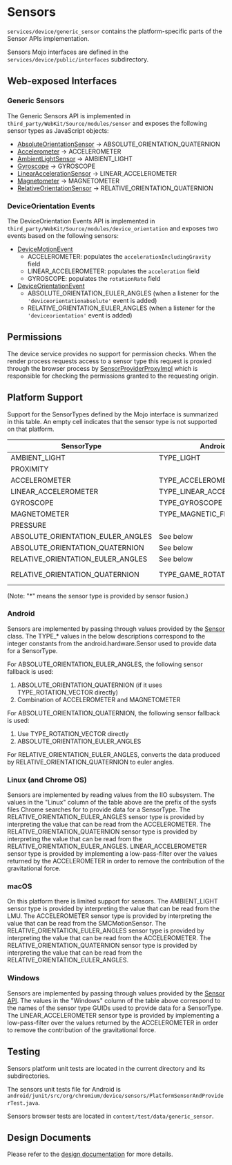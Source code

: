 # Sensors

`services/device/generic_sensor` contains the platform-specific parts of the Sensor APIs
implementation.

Sensors Mojo interfaces are defined in the `services/device/public/interfaces` subdirectory.

## Web-exposed Interfaces

### Generic Sensors

The Generic Sensors API is implemented in `third_party/WebKit/Source/modules/sensor` and exposes the following sensor types as JavaScript objects:

* [AbsoluteOrientationSensor] &rarr; ABSOLUTE_ORIENTATION_QUATERNION
* [Accelerometer] &rarr; ACCELEROMETER
* [AmbientLightSensor] &rarr; AMBIENT_LIGHT
* [Gyroscope] &rarr; GYROSCOPE
* [LinearAccelerationSensor] &rarr; LINEAR_ACCELEROMETER
* [Magnetometer] &rarr; MAGNETOMETER
* [RelativeOrientationSensor] &rarr; RELATIVE_ORIENTATION_QUATERNION

[AbsoluteOrientationSensor]: ../../../third_party/WebKit/Source/modules/sensor/AbsoluteOrientationSensor.idl
[Accelerometer]: ../../../third_party/WebKit/Source/modules/sensor/Accelerometer.idl
[AmbientLightSensor]: ../../../third_party/WebKit/Source/modules/sensor/AmbientLightSensor.idl
[Gyroscope]: ../../../third_party/WebKit/Source/modules/sensor/Gyroscope.idl
[LinearAccelerationSensor]: ../../../third_party/WebKit/Source/modules/sensor/LinearAccelerationSensor.idl
[Magnetometer]: ../../../third_party/WebKit/Source/modules/sensor/Magnetometer.idl
[RelativeOrientationSensor]: ../../../third_party/WebKit/Source/modules/sensor/RelativeOrientationSensor.idl

### DeviceOrientation Events

The DeviceOrientation Events API is implemented in `third_party/WebKit/Source/modules/device_orientation` and exposes two events based on the following sensors:

* [DeviceMotionEvent]
  * ACCELEROMETER: populates the `accelerationIncludingGravity` field
  * LINEAR_ACCELEROMETER: populates the `acceleration` field
  * GYROSCOPE: populates the `rotationRate` field
* [DeviceOrientationEvent]
  * ABSOLUTE_ORIENTATION_EULER_ANGLES (when a listener for the `'deviceorientationabsolute'` event is added)
  * RELATIVE_ORIENTATION_EULER_ANGLES (when a listener for the `'deviceorientation'` event is added)

[DeviceMotionEvent]: ../../../third_party/WebKit/Source/modules/device_orientation/DeviceMotionEvent.idl
[DeviceOrientationEvent]: ../../../third_party/WebKit/Source/modules/device_orientation/DeviceOrientationEvent.idl


## Permissions

The device service provides no support for permission checks. When the render process requests access to a sensor type this request is proxied through the browser process by [SensorProviderProxyImpl] which is responsible for checking the permissions granted to the requesting origin.

[SensorProviderProxyImpl]: ../../../content/browser/generic_sensor/sensor_provider_proxy_impl.h

## Platform Support

Support for the SensorTypes defined by the Mojo interface is summarized in this
table. An empty cell indicates that the sensor type is not supported on that
platform.

| SensorType                        | Android                   | Linux                                 | macOS                                 | Windows                                   |
| --------------------------------- | ------------------------- | ------------------------------------- | ------------------------------------- | ----------------------------------------- |
| AMBIENT_LIGHT                     | TYPE_LIGHT                | in_illuminance                        | AppleLMUController                    | SENSOR_TYPE_AMBIENT_LIGHT                 |
| PROXIMITY                         |                           |                                       |                                       |                                           |
| ACCELEROMETER                     | TYPE_ACCELEROMETER        | in_accel                              | SMCMotionSensor                       | SENSOR_TYPE_ACCELEROMETER_3D              |
| LINEAR_ACCELEROMETER              | TYPE_LINEAR_ACCELEROMETER | ACCELEROMETER (*)                     |                                       | ACCELEROMETER (*)                         |
| GYROSCOPE                         | TYPE_GYROSCOPE            | in_anglvel                            |                                       | SENSOR_TYPE_GYROMETER_3D                  |
| MAGNETOMETER                      | TYPE_MAGNETIC_FIELD       | in_magn                               |                                       | SENSOR_TYPE_COMPASS_3D                    |
| PRESSURE                          |                           |                                       |                                       |                                           |
| ABSOLUTE_ORIENTATION_EULER_ANGLES | See below                 |                                       |                                       | SENSOR_TYPE_INCLINOMETER_3D               |
| ABSOLUTE_ORIENTATION_QUATERNION   | See below                 |                                       |                                       | SENSOR_TYPE_AGGREGATED_DEVICE_ORIENTATION |
| RELATIVE_ORIENTATION_EULER_ANGLES | See below                 | ACCELEROMETER (*)                     | ACCELEROMETER (*)                     |                                           |
| RELATIVE_ORIENTATION_QUATERNION   | TYPE_GAME_ROTATION_VECTOR | RELATIVE_ORIENTATION_EULER_ANGLES (*) | RELATIVE_ORIENTATION_EULER_ANGLES (*) |                                           |

(Note: "*" means the sensor type is provided by sensor fusion.)

### Android

Sensors are implemented by passing through values provided by the
[Sensor](https://developer.android.com/reference/android/hardware/Sensor.html)
class. The TYPE_* values in the below descriptions correspond to the integer
constants from the android.hardware.Sensor used to provide data for a
SensorType.

For ABSOLUTE_ORIENTATION_EULER_ANGLES, the following sensor fallback is used:
1. ABSOLUTE_ORIENTATION_QUATERNION (if it uses TYPE_ROTATION_VECTOR
     directly)
2. Combination of ACCELEROMETER and MAGNETOMETER

For ABSOLUTE_ORIENTATION_QUATERNION, the following sensor fallback is used:
1. Use TYPE_ROTATION_VECTOR directly
2. ABSOLUTE_ORIENTATION_EULER_ANGLES

For RELATIVE_ORIENTATION_EULER_ANGLES, converts the data produced by
RELATIVE_ORIENTATION_QUATERNION to euler angles.

### Linux (and Chrome OS)

Sensors are implemented by reading values from the IIO subsystem. The values in
the "Linux" column of the table above are the prefix of the sysfs files Chrome
searches for to provide data for a SensorType. The
RELATIVE_ORIENTATION_EULER_ANGLES sensor type is provided by interpreting the
value that can be read from the ACCELEROMETER. The
RELATIVE_ORIENTATION_QUATERNION sensor type is provided by interpreting the
value that can be read from the RELATIVE_ORIENTATION_EULER_ANGLES.
LINEAR_ACCELEROMETER sensor type is provided by implementing a low-pass-filter
over the values returned by the ACCELEROMETER in order to remove the
contribution of the gravitational force.

### macOS

On this platform there is limited support for sensors. The AMBIENT_LIGHT sensor
type is provided by interpreting the value that can be read from the LMU. The
ACCELEROMETER sensor type is provided by interpreting the value that can be read
from the SMCMotionSensor. The RELATIVE_ORIENTATION_EULER_ANGLES sensor type is
provided by interpreting the value that can be read from the ACCELEROMETER. The
RELATIVE_ORIENTATION_QUATERNION sensor type is provided by interpreting the
value that can be read from the RELATIVE_ORIENTATION_EULER_ANGLES.

### Windows

Sensors are implemented by passing through values provided by the
[Sensor API](https://msdn.microsoft.com/en-us/library/windows/desktop/dd318953(v=vs.85).aspx).
The values in the "Windows" column of the table above correspond to the names of
the sensor type GUIDs used to provide data for a SensorType. The
LINEAR_ACCELEROMETER sensor type is provided by implementing a low-pass-filter
over the values returned by the ACCELEROMETER in order to remove the
contribution of the gravitational force.

## Testing

Sensors platform unit tests are located in the current directory and its
subdirectories.

The sensors unit tests file for Android is
`android/junit/src/org/chromium/device/sensors/PlatformSensorAndProviderTest.java`.

Sensors browser tests are located in `content/test/data/generic_sensor`.


## Design Documents

Please refer to the [design documentation](https://docs.google.com/document/d/1Ml65ZdW5AgIsZTszk4mD_ohr40pcrdVFOIf0ZtWxDv0)
for more details.
